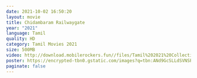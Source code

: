 ```yaml
---
date: 2021-10-02 16:50:20
layout: movie
title: Chidambaram Railwaygate
year: "2021"
language: Tamil
quality: HD
category: Tamil Movies 2021
size: 500MB
video: http://download.mobilerockers.fun//files/Tamil%202021%20Collection/Chidambaram%20Railwaygate%20(2021)/Chidambaram%20Railwaygate%20(2021)%20Full%20Movies/Chidambaram%20Railwaygate%20(2021)%20DVDScr/Chidambaram%20Railwaygate%20(2021)%20DVDScr%20Single%20Part.mp4
poster: https://encrypted-tbn0.gstatic.com/images?q=tbn:ANd9GcSLLdSVNSPgqdZA0LIqYDqdV4icCT_HcPMEjg&usqp=CAU
paginate: false
---
```

